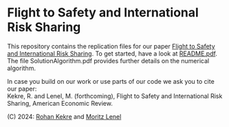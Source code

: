 # Flight to Safety and International Risk Sharing

This repository contains the replication files for our paper [Flight to Safety and International Risk Sharing](https://drive.google.com/file/d/1_JuqTTABvntc56tZwM0pK_zLZtPfH-xQ/view?usp=sharing). To get started, have a look at [README.pdf](https://github.com/KekreLenel/safety/blob/main/README.pdf). The file SolutionAlgorithm.pdf provides further details on the numerical algorithm.

In case you build on our work or use parts of our code we ask you to cite our paper:  
Kekre, R. and Lenel, M. (forthcoming), Flight to Safety and International Risk Sharing, American Economic Review.

(C) 2024: [Rohan Kekre](https://sites.google.com/site/rohankekre/) and [Moritz Lenel](https://sites.google.com/site/moritzlenel)
